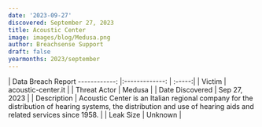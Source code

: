 ```yaml
---
date: '2023-09-27'
discovered: September 27, 2023
title: Acoustic Center
image: images/blog/Medusa.png
author: Breachsense Support
draft: false
yearmonths: 2023/september
---
```



| Data Breach Report
------------:     |:-------------:    | :-----:|
| Victim      | acoustic-center.it      | 
| Threat Actor      | Medusa      | 
| Date Discovered      | Sep 27, 2023      | 
| Description      | Acoustic Center is an Italian regional company for the distribution of hearing systems, the distribution and use of hearing aids and related services since 1958.      | 
| Leak Size      | Unknown      | 

